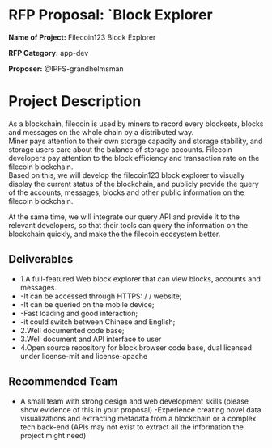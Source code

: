  # RFP Proposal: `Block Explorer

 **Name of Project:** Filecoin123 Block Explorer
 
 **RFP Category:** app-dev
 
  **Proposer:** @IPFS-grandhelmsman
  
 # Project Description
As a blockchain, filecoin is used by miners to record every blocksets, blocks and messages on the whole chain by a distributed way.<br>
Miner pays attention to their own storage capacity and storage stability, and storage users care about the balance of storage accounts. Filecoin developers pay attention to the block efficiency and transaction rate on the filecoin blockchain.<br>
Based on this, we will develop the filecoin123 block explorer to visually display the current status of the blockchain, and publicly provide the query of the accounts, messages, blocks and other public information on the filecoin blockchain.<br>

At the same time, we will integrate our query API and provide it to the relevant developers, so that their tools can query the information on the blockchain quickly, and make the the filecoin ecosystem better.

## Deliverables
-  1.A full-featured Web block explorer that can view blocks, accounts and messages.
- -It can be accessed through HTTPS: / / website;
- -It can be queried on the mobile device;
- -Fast loading and good interaction;
- -it could switch between Chinese and English;
- 2.Well documented code base;
- 3.Well document and API interface to user
- 4.Open source repository for block browser code base, dual licensed under license-mit and license-apache

## Recommended Team
-  A small team with strong design and web development skills (please show evidence of this in your proposal)
-Experience creating novel data visualizations and extracting metadata from a blockchain or a complex tech back-end (APIs may not exist to extract all the information the project might need)
